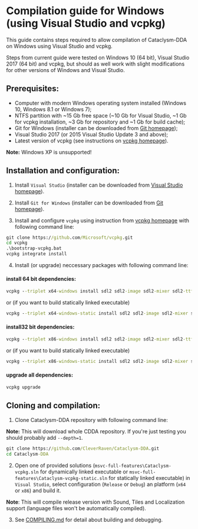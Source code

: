# Compilation guide for Windows (using Visual Studio and vcpkg)

This guide contains steps required to allow compilation of Cataclysm-DDA on Windows using Visual Studio and vcpkg.

Steps from current guide were tested on Windows 10 (64 bit), Visual Studio 2017 (64 bit) and vcpkg, but should as well work with slight modifications for other versions of Windows and Visual Studio.

## Prerequisites:

* Computer with modern Windows operating system installed (Windows 10, Windows 8.1 or Windows 7);
* NTFS partition with ~15 Gb free space (~10 Gb for Visual Studio, ~1 Gb for vcpkg installation, ~3 Gb for repository and ~1 Gb for build cache);
* Git for Windows (installer can be downloaded from [Git homepage](https://git-scm.com/));
* Visual Studio 2017 (or 2015 Visual Studio Update 3 and above);
* Latest version of vcpkg (see instructions on [vcpkg homepage](https://github.com/Microsoft/vcpkg)).

**Note:** Windows XP is unsupported!

## Installation and configuration:

1. Install `Visual Studio` (installer can be downloaded from [Visual Studio homepage](https://visualstudio.microsoft.com/)).

2. Install `Git for Windows` (installer can be downloaded from [Git homepage](https://git-scm.com/)).

3. Install and configure `vcpkg` using instruction from [vcpkg homepage](https://github.com/Microsoft/vcpkg/blob/master/README.md#quick-start) with following command line:

```cmd
git clone https://github.com/Microsoft/vcpkg.git
cd vcpkg
.\bootstrap-vcpkg.bat
vcpkg integrate install
```

4. Install (or upgrade) neccessary packages with following command line:

#### install 64 bit dependencies:

```cmd
vcpkg --triplet x64-windows install sdl2 sdl2-image sdl2-mixer sdl2-ttf gettext
```

or (if you want to build statically linked executable)

```cmd
vcpkg --triplet x64-windows-static install sdl2 sdl2-image sdl2-mixer sdl2-ttf gettext
```


#### install32 bit dependencies:

```cmd
vcpkg --triplet x86-windows install sdl2 sdl2-image sdl2-mixer sdl2-ttf gettext
```

or (if you want to build statically linked executable)

```cmd
vcpkg --triplet x86-windows-static install sdl2 sdl2-image sdl2-mixer sdl2-ttf gettext
```

#### upgrade all dependencies:

```cmd
vcpkg upgrade
```

## Cloning and compilation:

1. Clone Cataclysm-DDA repository with following command line:

**Note:** This will download whole CDDA repository. If you're just testing you should probably add `--depth=1`.

```cmd
git clone https://github.com/CleverRaven/Cataclysm-DDA.git
cd Cataclysm-DDA
```

2. Open one of provided solutions (`msvc-full-features\Cataclysm-vcpkg.sln` for dynamically linked executable or `msvc-full-features\Cataclysm-vcpkg-static.sln` for statically linked executable) in `Visual Studio`, select configuration (`Release` or `Debug`) an platform (`x64` or `x86`) and build it.

**Note**: This will compile release version with Sound, Tiles and Localization support (language files won't be automatically compiled).

3.  See [COMPILING.md](https://github.com/CleverRaven/Cataclysm-DDA/blob/master/COMPILING.md#visual-studio-guide) for detail about building and debugging.
